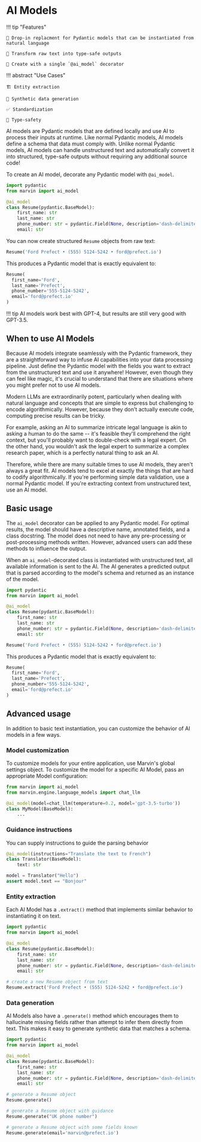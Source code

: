 # AI Models

!!! tip "Features"

    🧱 Drop-in replacment for Pydantic models that can be instantiated from natural language

    🔗 Transform raw text into type-safe outputs

    🎉 Create with a single `@ai_model` decorator

!!! abstract "Use Cases"

    🏗️ Entity extraction

    🧪 Synthetic data generation
    
    ✅ Standardization
    
    🧩 Type-safety


AI models are Pydantic models that are defined locally and use AI to process their inputs at runtime. Like normal Pydantic models, AI models define a schema that data must comply with. Unlike normal Pydantic models, AI models can handle unstructured text and automatically convert it into structured, type-safe outputs without requiring any additional source code!

To create an AI model, decorate any Pydantic model with `@ai_model`.

```python hl_lines="4"
import pydantic
from marvin import ai_model

@ai_model
class Resume(pydantic.BaseModel):
    first_name: str
    last_name: str
    phone_number: str = pydantic.Field(None, description='dash-delimited phone number')
    email: str
```
You can now create structured `Resume` objects from raw text: 
```python
Resume('Ford Prefect • (555) 5124-5242 • ford@prefect.io')
```
This produces a Pydantic model that is exactly equivalent to:
```python
Resume(
  first_name='Ford',
  last_name='Prefect',
  phone_number='555-5124-5242',
  email='ford@prefect.io'
)
```
!!! tip
    AI models work best with GPT-4, but results are still very good with GPT-3.5.

## When to use AI Models

Because AI models integrate seamlessly with the Pydantic framework, they are a straightforward way to infuse AI capabilities into your data processing pipeline. Just define the Pydantic model with the fields you want to extract from the unstructured text and use it anywhere! However, even though they can feel like magic, it's crucial to understand that there are situations where you might prefer not to use AI models.

Modern LLMs are extraordinarily potent, particularly when dealing with natural language and concepts that are simple to express but challenging to encode algorithmically. However, because they don't actually execute code, computing precise results can be tricky. 

For example, asking an AI to summarize intricate legal language is akin to asking a human to do the same -- it's feasible they'll comprehend the right context, but you'll probably want to double-check with a legal expert. On the other hand, you wouldn't ask the legal expert to summarize a complex research paper, which is a perfectly natural thing to ask an AI. 

Therefore, while there are many suitable times to use AI models, they aren't always a great fit. AI models tend to excel at exactly the things that are hard to codify algorithmically. If you're performing simple data validation, use a normal Pydantic model. If you're extracting context from unstructured text, use an AI model.

## Basic usage

The `ai_model` decorator can be applied to any Pydantic model. For optimal results, the model should have a descriptive name, annotated fields, and a class docstring. The model does not need to have any pre-processing or post-processing methods written. However, advanced users can add these methods to influence the output.

When an `ai_model`-decorated class is instantiated with unstructured text, all available information is sent to the AI. The AI generates a predicted output that is parsed according to the model's schema and returned as an instance of the model.

```python hl_lines="4"
import pydantic
from marvin import ai_model

@ai_model
class Resume(pydantic.BaseModel):
    first_name: str
    last_name: str
    phone_number: str = pydantic.Field(None, description='dash-delimited phone number')
    email: str

Resume('Ford Prefect • (555) 5124-5242 • ford@prefect.io')
```
This produces a Pydantic model that is exactly equivalent to:
```python
Resume(
  first_name='Ford',
  last_name='Prefect',
  phone_number='555-5124-5242',
  email='ford@prefect.io'
)
```


## Advanced usage

In addition to basic text instantiation, you can customize the behavior of AI models in a few ways. 
### Model customization

To customize models for your entire application, use Marvin's global settings object. To customize the model for a specific AI Model, pass an appropriate Model configuration:

```python
from marvin import ai_model
from marvin.engine.language_models import chat_llm

@ai_model(model=chat_llm(temperature=0.2, model='gpt-3.5-turbo'))
class MyModel(BaseModel):
    ...
```

### Guidance instructions
You can supply instructions to guide the parsing behavior
```python
@ai_model(instructions="Translate the text to French")
class Translator(BaseModel):
    text: str

model = Translator("Hello")
assert model.text == "Bonjour"
```

### Entity extraction

Each AI Model has a `.extract()` method that implements similar behavior to instantiating it on text.

```python hl_lines="4"
import pydantic
from marvin import ai_model

@ai_model
class Resume(pydantic.BaseModel):
    first_name: str
    last_name: str
    phone_number: str = pydantic.Field(None, description='dash-delimited phone number')
    email: str

# create a new Resume object from text
Resume.extract('Ford Prefect • (555) 5124-5242 • ford@prefect.io')
```

### Data generation

AI Models also have a `.generate()` method which encourages them to hallucinate missing fields rather than attempt to infer them directly from text. This makes it easy to generate synthetic data that matches a schema. 


```python hl_lines="4"
import pydantic
from marvin import ai_model

@ai_model
class Resume(pydantic.BaseModel):
    first_name: str
    last_name: str
    phone_number: str = pydantic.Field(None, description='dash-delimited phone number')
    email: str

# generate a Resume object
Resume.generate()

# generate a Resume object with guidance
Resume.generate("UK phone number")

# generate a Resume object with some fields known
Resume.generate(email='marvin@prefect.io')
```